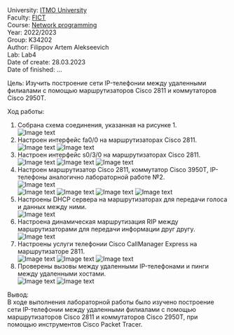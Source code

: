 University: [ITMO University](https://itmo.ru/ru/)  
Faculty: [FICT](https://fict.itmo.ru)  
Course: [Network programming](https://itmo-ict-faculty.github.io/ip-telephony)  
Year: 2022/2023  
Group: K34202  
Author: Filippov Artem Alekseevich  
Lab: Lab4  
Date of create: 28.03.2023  
Date of finished: ...

Цель: Изучить построение сети IP-телефонии между удаленными филиалами с помощью маршрутизаторов Cisco 2811 и коммутаторов Cisco 2950Т.

Ход работы:

1. Собрана схема соединения, указанная на рисунке 1.  
   ![Image text](https://github.com/Artemchikus/2022_2023--IP-telephony--k34202-filippov_a_a/raw/main/lab4/images/0.png)
2. Настроен интерфейс fa0/0 на маршрутизаторах Cisco 2811.  
   ![Image text](https://github.com/Artemchikus/2022_2023--IP-telephony--k34202-filippov_a_a/raw/main/lab4/images/2.png)
   ![Image text](https://github.com/Artemchikus/2022_2023--IP-telephony--k34202-filippov_a_a/raw/main/lab4/images/3.png)
3. Настроен интерфейс s0/3/0 на маршрутизаторах Cisco 2811.  
   ![Image text](https://github.com/Artemchikus/2022_2023--IP-telephony--k34202-filippov_a_a/raw/main/lab4/images/1.png)
   ![Image text](https://github.com/Artemchikus/2022_2023--IP-telephony--k34202-filippov_a_a/raw/main/lab4/images/4.png)
   ![Image text](https://github.com/Artemchikus/2022_2023--IP-telephony--k34202-filippov_a_a/raw/main/lab4/images/5.png)
4. Настроен маршрутизатор Cisco 2811, коммутатор Cisco 3950Т, IP-телефоны аналогично лабораторной работе №2.  
   ![Image text](https://github.com/Artemchikus/2022_2023--IP-telephony--k34202-filippov_a_a/raw/main/lab4/images/6.png)  
   ![Image text](https://github.com/Artemchikus/2022_2023--IP-telephony--k34202-filippov_a_a/raw/main/lab4/images/7.png)
   ![Image text](https://github.com/Artemchikus/2022_2023--IP-telephony--k34202-filippov_a_a/raw/main/lab4/images/8.png)
   ![Image text](https://github.com/Artemchikus/2022_2023--IP-telephony--k34202-filippov_a_a/raw/main/lab4/images/9.png)
   ![Image text](https://github.com/Artemchikus/2022_2023--IP-telephony--k34202-filippov_a_a/raw/main/lab4/images/10.png)
5. Настроены DHCP сервера на маршрутизаторах для передачи голоса и данных между ними.  
   ![Image text](https://github.com/Artemchikus/2022_2023--IP-telephony--k34202-filippov_a_a/raw/main/lab4/images/11.png)
6. Настроена динамическая маршрутизация RIP между маршрутизаторами для передачи информации друг другу.  
   ![Image text](https://github.com/Artemchikus/2022_2023--IP-telephony--k34202-filippov_a_a/raw/main/lab4/images/13.png)
7. Настроены услуги телефонии Cisco CallManager Express на маршрутизаторе 2811.  
   ![Image text](https://github.com/Artemchikus/2022_2023--IP-telephony--k34202-filippov_a_a/raw/main/lab4/images/14.png)
   ![Image text](https://github.com/Artemchikus/2022_2023--IP-telephony--k34202-filippov_a_a/raw/main/lab4/images/15.png)
   ![Image text](https://github.com/Artemchikus/2022_2023--IP-telephony--k34202-filippov_a_a/raw/main/lab4/images/16.png)
8. Проверены вызовы между удаленными IP-телефонами и пинги между удаленными хостами.  
   ![Image text](https://github.com/Artemchikus/2022_2023--IP-telephony--k34202-filippov_a_a/raw/main/lab4/images/17.png)
   ![Image text](https://github.com/Artemchikus/2022_2023--IP-telephony--k34202-filippov_a_a/raw/main/lab4/images/18.png)

Вывод:  
В ходе выполнения лабораторной работы было изучено построение сети IP-телефонии между удаленными филиалами с помощью маршрутизаторов Cisco 2811 и коммутаторов Cisco 2950Т, при помощью инструментов Cisco Packet Tracer.
